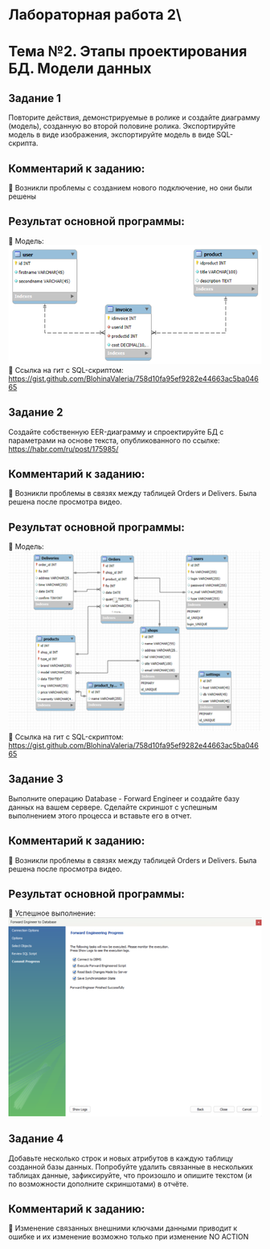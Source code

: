 # Лабораторная работа 2\
# Тема №2. Этапы проектирования БД. Модели данных

## Задание 1 
Повторите действия, демонстрируемые в ролике и создайте диаграмму (модель), созданную во второй половине ролика. Экспортируйте модель в виде изображения, экспортируйте модель в виде SQL-скрипта. 

## Комментарий к заданию:
:small_orange_diamond: Возникли проблемы с созданием нового подключение, но они были решены
## Результат основной программы:
:small_orange_diamond: Модель: ![firstmodel](https://github.com/BlohinaValeria/database/blob/main/second%20topic/LAB/firstmodel.png)\
:small_orange_diamond: Ссылка на гит с SQL-скриптом: https://gist.github.com/BlohinaValeria/758d10fa95ef9282e44663ac5ba04665

## Задание 2 
Создайте собственную EER-диаграмму и спроектируйте БД с параметрами на основе текста, опубликованного по ссылке: https://habr.com/ru/post/175985/

## Комментарий к заданию:
:small_orange_diamond: Возникли проблемы в связях между таблицей Orders и Delivers. Была решена после просмотра видео.
## Результат основной программы:
:small_orange_diamond: Модель: ![model](https://github.com/BlohinaValeria/database/blob/main/second%20topic/LAB/схема.png)\
:small_orange_diamond: Ссылка на гит с SQL-скриптом: https://gist.github.com/BlohinaValeria/758d10fa95ef9282e44663ac5ba04665

## Задание 3
Выполните операцию Database - Forward Engineer и создайте базу данных на вашем сервере. Сделайте скриншот с успешным выполнением этого процесса и вставьте его в отчет. 

## Комментарий к заданию:
:small_orange_diamond: Возникли проблемы в связях между таблицей Orders и Delivers. Была решена после просмотра видео.
## Результат основной программы:
:small_orange_diamond: Успешное выполнение:![success](https://github.com/BlohinaValeria/database/blob/main/second%20topic/LAB/успех.png)

## Задание 4
Добавьте несколько строк и новых атрибутов в каждую таблицу созданной базы данных. Попробуйте удалить связанные в нескольких таблицах данные, зафиксируйте, что произошло и опишите текстом (и по возможности дополните скриншотами) в отчёте.
## Комментарий к заданию:
:small_orange_diamond: Изменение связанных внешними ключами данными приводит к ошибке и их изменение возможно только при изменение NO ACTION
